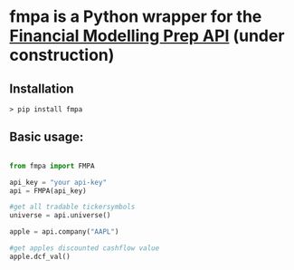 # fmpa is a Python wrapper for the [Financial Modelling Prep API](https://financialmodelingprep.com/) (under construction)

## Installation
```console
> pip install fmpa
```
## Basic usage:

```python

from fmpa import FMPA

api_key = "your api-key"
api = FMPA(api_key)

#get all tradable tickersymbols
universe = api.universe() 

apple = api.company("AAPL")

#get apples discounted cashflow value
apple.dcf_val()
```
